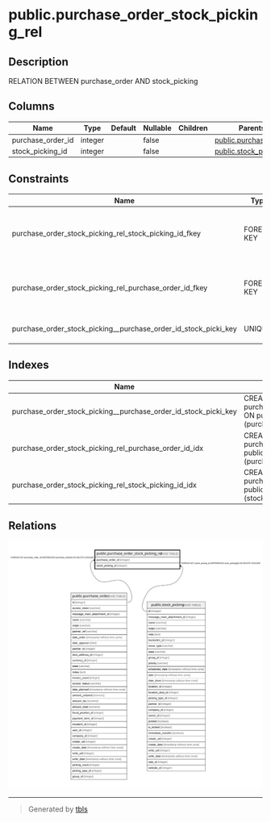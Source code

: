 # public.purchase_order_stock_picking_rel

## Description

RELATION BETWEEN purchase_order AND stock_picking

## Columns

| Name | Type | Default | Nullable | Children | Parents | Comment |
| ---- | ---- | ------- | -------- | -------- | ------- | ------- |
| purchase_order_id | integer |  | false |  | [public.purchase_order](public.purchase_order.md) |  |
| stock_picking_id | integer |  | false |  | [public.stock_picking](public.stock_picking.md) |  |

## Constraints

| Name | Type | Definition |
| ---- | ---- | ---------- |
| purchase_order_stock_picking_rel_stock_picking_id_fkey | FOREIGN KEY | FOREIGN KEY (stock_picking_id) REFERENCES stock_picking(id) ON DELETE CASCADE |
| purchase_order_stock_picking_rel_purchase_order_id_fkey | FOREIGN KEY | FOREIGN KEY (purchase_order_id) REFERENCES purchase_order(id) ON DELETE CASCADE |
| purchase_order_stock_picking__purchase_order_id_stock_picki_key | UNIQUE | UNIQUE (purchase_order_id, stock_picking_id) |

## Indexes

| Name | Definition |
| ---- | ---------- |
| purchase_order_stock_picking__purchase_order_id_stock_picki_key | CREATE UNIQUE INDEX purchase_order_stock_picking__purchase_order_id_stock_picki_key ON public.purchase_order_stock_picking_rel USING btree (purchase_order_id, stock_picking_id) |
| purchase_order_stock_picking_rel_purchase_order_id_idx | CREATE INDEX purchase_order_stock_picking_rel_purchase_order_id_idx ON public.purchase_order_stock_picking_rel USING btree (purchase_order_id) |
| purchase_order_stock_picking_rel_stock_picking_id_idx | CREATE INDEX purchase_order_stock_picking_rel_stock_picking_id_idx ON public.purchase_order_stock_picking_rel USING btree (stock_picking_id) |

## Relations

![er](public.purchase_order_stock_picking_rel.svg)

---

> Generated by [tbls](https://github.com/k1LoW/tbls)
